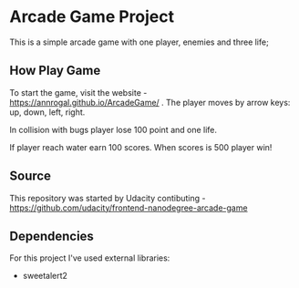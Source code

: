 # Arcade Game Project
This is a simple arcade game with one player, enemies and three life;

## How Play Game

To start the game, visit the website - https://annrogal.github.io/ArcadeGame/ .
The player moves by arrow keys: up, down, left, right.

In collision with bugs player lose 100 point and one life.

If player reach water earn 100 scores. When scores is 500 player win!

## Source

This repository was started by Udacity contibuting - https://github.com/udacity/frontend-nanodegree-arcade-game

## Dependencies
For this project I've used external libraries: 
* sweetalert2

